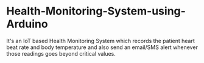 # Health-Monitoring-System-using-Arduino
 It's an IoT based Health Monitoring System which records the patient heart beat rate and body temperature and also send an email/SMS alert whenever those readings goes beyond critical values.
